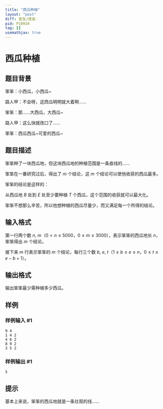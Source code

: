 ```yaml
---
title: "西瓜种植"
layout: "post"
diff: 普及/提高-
pid: P10934
tag: []
usemathjax: true
---
```


# 西瓜种植
## 题目背景

笨笨：小西瓜，小西瓜~

路人甲：不会呀，这西瓜明明就大着啊……

笨笨：那……大西瓜，大西瓜~

路人甲：这么快就改口了……

笨笨：西瓜西瓜~可爱的西瓜~
## 题目描述

  笨笨种了一块西瓜地，但这块西瓜地的种植范围是一条直线的……
  
  笨笨在一番研究过后，得出了 $m$ 个结论，这 $m$ 个结论可以使他收获的西瓜最多。
  
  笨笨的结论是这样的：
  
  从西瓜地 $B$ 处到 $E$ 处至少要种植 $T$ 个西瓜，这个范围的收获就可以最大化。
  
  笨笨不想那么辛苦，所以他想种植的西瓜尽量少，而又满足每一个所得的结论。
## 输入格式

第一行两个数 $n$, $m$（$0<n \le 5000$，$0 \le m\le 3000$），表示笨笨的西瓜地长 $n$，笨笨得出 $m$ 个结论。

接下来 $m$ 行表示笨笨的 $m$ 个结论，每行三个数 $b$, $e$, $t$（$1 \le b\le e\le n$，$0 \le t\le e-b+1$）。
## 输出格式

输出笨笨最少需种植多少西瓜。

## 样例

### 样例输入 #1
```
9 4
1 4 2
4 6 2
8 9 2
3 5 2
```
### 样例输出 #1
```
5
```
## 提示

基本上来说，笨笨的西瓜地就是一条壮观的线……
